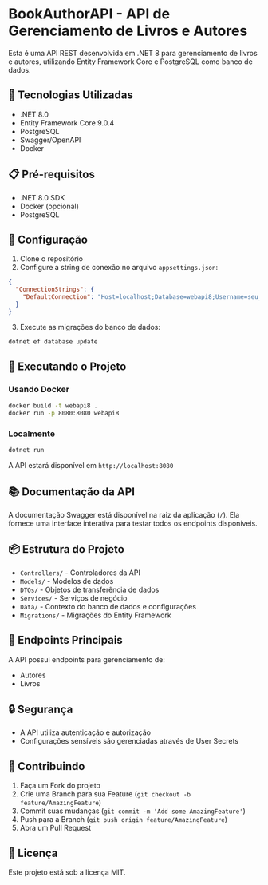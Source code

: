 # BookAuthorAPI - API de Gerenciamento de Livros e Autores

Esta é uma API REST desenvolvida em .NET 8 para gerenciamento de livros e autores, utilizando Entity Framework Core e PostgreSQL como banco de dados.

## 🚀 Tecnologias Utilizadas

- .NET 8.0
- Entity Framework Core 9.0.4
- PostgreSQL
- Swagger/OpenAPI
- Docker

## 📋 Pré-requisitos

- .NET 8.0 SDK
- Docker (opcional)
- PostgreSQL

## 🔧 Configuração

1. Clone o repositório
2. Configure a string de conexão no arquivo `appsettings.json`:
```json
{
  "ConnectionStrings": {
    "DefaultConnection": "Host=localhost;Database=webapi8;Username=seu_usuario;Password=sua_senha"
  }
}
```

3. Execute as migrações do banco de dados:
```bash
dotnet ef database update
```

## 🚀 Executando o Projeto

### Usando Docker
```bash
docker build -t webapi8 .
docker run -p 8080:8080 webapi8
```

### Localmente
```bash
dotnet run
```

A API estará disponível em `http://localhost:8080`

## 📚 Documentação da API

A documentação Swagger está disponível na raiz da aplicação (`/`). Ela fornece uma interface interativa para testar todos os endpoints disponíveis.

## 📦 Estrutura do Projeto

- `Controllers/` - Controladores da API
- `Models/` - Modelos de dados
- `DTOs/` - Objetos de transferência de dados
- `Services/` - Serviços de negócio
- `Data/` - Contexto do banco de dados e configurações
- `Migrations/` - Migrações do Entity Framework

## 🔄 Endpoints Principais

A API possui endpoints para gerenciamento de:
- Autores
- Livros

## 🔒 Segurança

- A API utiliza autenticação e autorização
- Configurações sensíveis são gerenciadas através de User Secrets

## 🤝 Contribuindo

1. Faça um Fork do projeto
2. Crie uma Branch para sua Feature (`git checkout -b feature/AmazingFeature`)
3. Commit suas mudanças (`git commit -m 'Add some AmazingFeature'`)
4. Push para a Branch (`git push origin feature/AmazingFeature`)
5. Abra um Pull Request

## 📝 Licença

Este projeto está sob a licença MIT. 
